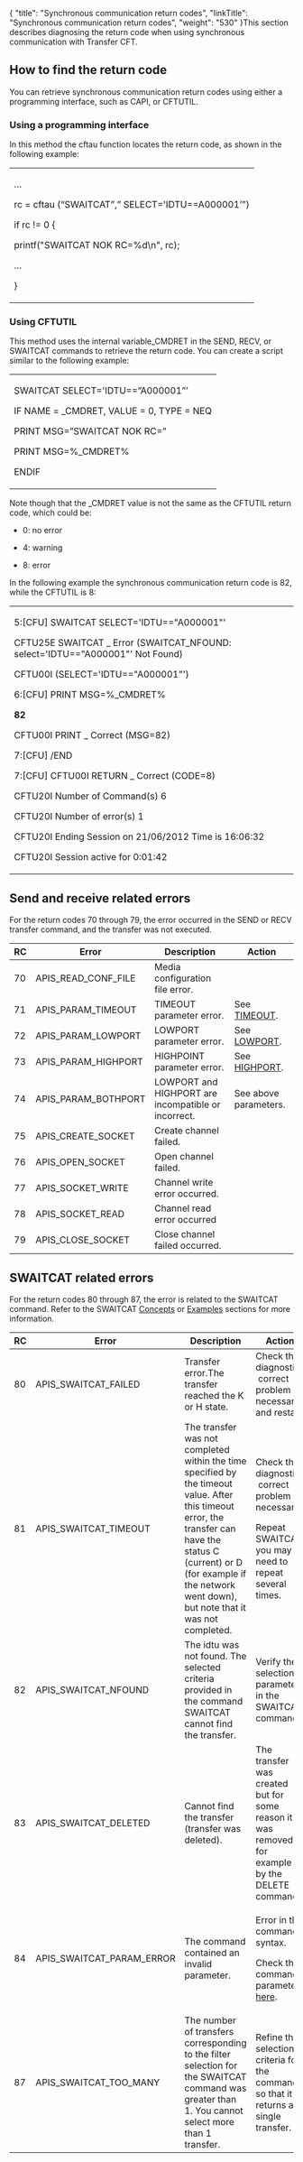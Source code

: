 {
    "title": "Synchronous communication return codes",
    "linkTitle": "Synchronous communication return codes",
    "weight": "530"
}This section describes diagnosing the return code when using synchronous communication with Transfer CFT.

## How to find the return code

You can retrieve synchronous communication return codes using either a programming interface, such as CAPI, or CFTUTIL.

### Using a programming interface

In this method the cftau function locates the return code, as shown in the following example:

<table cellspacing="0" summary="Reference code example of return code">
   <col/>
   <tbody>
      <tr>
         <td>
            <p>…</p>
            <p>rc = <span>cftau </span>(“SWAITCAT”,” SELECT='IDTU==A000001’”)</p>
            <p>if rc != 0 {</p>
            <p>printf("SWAITCAT NOK RC=%d\n", rc);</p>
            <p>…</p>
            <p>}</p>
         </td>
      </tr>
   </tbody>
</table>

### Using CFTUTIL

This method uses the internal variable\_CMDRET in the SEND, RECV, or SWAITCAT commands to retrieve the return code. You can create a script similar to the following example:

<table cellspacing="0" summary="Reference code example of script to get return code">
   <col/>
   <tbody>
      <tr>
         <td>
            <p>SWAITCAT SELECT='IDTU==”A000001”’</p>
            <p>IF NAME = _CMDRET, VALUE = 0, TYPE = NEQ</p>
            <p>PRINT MSG=”SWAITCAT NOK RC=”</p>
            <p>PRINT MSG=%_CMDRET%</p>
            <p>ENDIF</p>
         </td>
      </tr>
   </tbody>
</table>

Note though that the \_CMDRET value is not the same as the CFTUTIL return code, which could be:

-   0: no error
-   4: warning
-   8: error

In the following example the synchronous communication return code is 82, while the CFTUTIL is 8:

<table cellspacing="0" summary="Reference code example of synchronous communication code">
   <col/>
   <tbody>
      <tr>
         <td>
            <p>5:[CFU] SWAITCAT SELECT='IDTU=="A000001"'</p>
            <p>CFTU25E SWAITCAT _ Error (SWAITCAT_NFOUND: select='IDTU=="A000001"' Not Found)</p>
            <p>CFTU00I                    (SELECT='IDTU=="A000001"')</p>
            <p>6:[CFU] PRINT MSG=%_CMDRET%</p>
            <p><b>82</b>
</p>
            <p>CFTU00I PRINT    _ Correct (MSG=82)</p>
            <p>7:[CFU] /END</p>
            <p>7:[CFU] CFTU00I RETURN   _ Correct (<span>CODE=8</span>)</p>
            <p>CFTU20I Number of Command(s) 6</p>
            <p>CFTU20I Number of error(s)   1</p>
            <p>CFTU20I Ending   Session on 21/06/2012 Time is 16:06:32</p>
            <p>CFTU20I Session active for  0:01:42</p>
         </td>
      </tr>
   </tbody>
</table>

## Send and receive related errors

For the return codes 70 through 79, the error occurred in the SEND or RECV transfer command, and the transfer was not executed.

<table cellspacing="0">
   <col/>
   <col/>
   <col/>
   <col/>
   <thead>
      <tr>
         <th>RC</th>
         <th>Error</th>
         <th>Description</th>
         <th>Action </th>
      </tr>
   </thead>
   <tbody>
      <tr>
         <td>70         </td>
         <td> APIS_READ_CONF_FILE         </td>
         <td>Media configuration file error.         </td>
         <td>          </td>
      </tr>
      <tr>
         <td>71         </td>
         <td>APIS_PARAM_TIMEOUT         </td>
         <td>TIMEOUT parameter error.         </td>
         <td>
<madcap:conditionaltext data-mc-conditions="axway_conditions.ScreenOnly">See <a href="../../../c_intro_userinterfaces/command_summary/parameter_intro/timeout">TIMEOUT</a>.</madcap:conditionaltext>
         </td>
      </tr>
      <tr>
         <td>72         </td>
         <td>APIS_PARAM_LOWPORT         </td>
         <td>LOWPORT parameter error.         </td>
         <td>
<madcap:conditionaltext data-mc-conditions="axway_conditions.ScreenOnly">See <a href="../../../c_intro_userinterfaces/command_summary/parameter_intro/lowport">LOWPORT</a>.</madcap:conditionaltext>
         </td>
      </tr>
      <tr>
         <td>73         </td>
         <td>APIS_PARAM_HIGHPORT         </td>
         <td>HIGHPOINT parameter error.         </td>
         <td>
<madcap:conditionaltext data-mc-conditions="axway_conditions.ScreenOnly">See <a href="../../../c_intro_userinterfaces/command_summary/parameter_intro/highport">HIGHPORT</a>.</madcap:conditionaltext>
         </td>
      </tr>
      <tr>
         <td>74         </td>
         <td>APIS_PARAM_BOTHPORT         </td>
         <td>LOWPORT and HIGHPORT are incompatible or incorrect.         </td>
         <td>See above parameters.         </td>
      </tr>
      <tr>
         <td>75         </td>
         <td>APIS_CREATE_SOCKET         </td>
         <td>Create channel failed.         </td>
         <td>          </td>
      </tr>
      <tr>
         <td>76         </td>
         <td>APIS_OPEN_SOCKET         </td>
         <td>Open channel failed.         </td>
         <td>          </td>
      </tr>
      <tr>
         <td>77         </td>
         <td>APIS_SOCKET_WRITE         </td>
         <td>Channel write error occurred.          </td>
         <td>          </td>
      </tr>
      <tr>
         <td>78         </td>
         <td>APIS_SOCKET_READ         </td>
         <td> Channel read error occurred         </td>
         <td>          </td>
      </tr>
      <tr>
         <td>79         </td>
         <td>APIS_CLOSE_SOCKET         </td>
         <td>Close channel failed occurred.         </td>
         <td>          </td>
      </tr>
   </tbody>
</table>

## SWAITCAT related errors

For the return codes 80 through 87, the error is related to the SWAITCAT command. Refer to the SWAITCAT [Concepts](../../../c_intro_userinterfaces/about_cftutil/managing_transfer_states/swaitcat_concepts) or [Examples](../../../c_intro_userinterfaces/about_cftutil/managing_transfer_states/sync_transfer_request_tasks) sections for more information.

<table cellspacing="0">
   <col/>
   <col/>
   <col/>
   <col/>
   <thead>
      <tr>
         <th>RC</th>
         <th>Error</th>
         <th>Description</th>
         <th>Action </th>
      </tr>
   </thead>
   <tbody>
      <tr>
         <td>80         </td>
         <td>APIS_SWAITCAT_FAILED         </td>
         <td>Transfer error.The transfer reached the K or H state.             </td>
         <td>Check the diagnostic,  correct problem if necessary, and restart.         </td>
      </tr>
      <tr>
         <td>81         </td>
         <td>APIS_SWAITCAT_TIMEOUT         </td>
         <td>The transfer was not completed within the time specified by the timeout value. After this timeout error, the transfer can have the status C (current) or D (for example if the network went down), but note that it was not completed.         </td>
         <td>
            <p>Check the diagnostic,  correct problem if necessary.</p>
            <p>Repeat SWAITCAT, you may need to repeat several times. </p>
         </td>
      </tr>
      <tr>
         <td>82         </td>
         <td>APIS_SWAITCAT_NFOUND          </td>
         <td>The idtu  was not found. The selected criteria provided in the command SWAITCAT cannot find the transfer.              </td>
         <td>Verify the selection parameters in the SWAITCAT command.         </td>
      </tr>
      <tr>
         <td>83         </td>
         <td>APIS_SWAITCAT_DELETED         </td>
         <td>Cannot find the transfer (transfer was deleted).                  </td>
         <td>The transfer was created but for some reason it was removed, for example by the DELETE command.         </td>
      </tr>
      <tr>
         <td>84         </td>
         <td>APIS_SWAITCAT_PARAM_ERROR          </td>
         <td>The command contained an invalid parameter.              </td>
         <td data-mc-conditions="axway_conditions.ScreenOnly">
            <p>Error in the command syntax.</p>
<p data-mc-conditions="axway_conditions.ScreenOnly">Check the command parameters <a href="../../../c_intro_userinterfaces/about_cftutil/managing_transfer_states/sync_transfer_request_tasks">here</a>.</p>
         </td>
      </tr>
      <tr>
         <td>87         </td>
         <td>APIS_SWAITCAT_TOO_MANY              </td>
         <td>The number of transfers corresponding to the filter selection for the SWAITCAT command was greater than 1.  You cannot select more than 1 transfer.         </td>
         <td>Refine the selection criteria for the command so that it returns a single transfer.         </td>
      </tr>
   </tbody>
</table>

